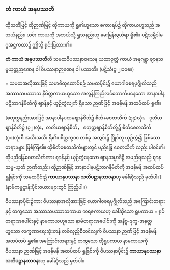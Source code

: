 ### တံ ကာယံ အနုပဿတိ

ထိုသတိဖြင့် ထိုဉာဏ်ဖြင့် ထိုကာယကို ရှု၏ဟူသော စကားရပ်၌ ထိုကာယဟူသည် အဘယ်နည်း၊ ယင်း ကာယကို အဘယ်သို့ ရှုသနည်းဟု မေးမြန်းဖွယ်ရာ ရှိ၏။ 
ပဋိသမ္ဘိဒါမဂ္ဂအဋ္ဌကထာ၌ ဤသို့ ရှင်းပြထား၏။

**တံ ကာယံ အနုပဿတီ**တိ သမထဝိပဿနာ၀သေန ယထာဝုတ္တံ ကာယံ အနုဂန္တွာ ဈာနသမ္ပယုတ္တဉာဏေန ဝါ ဝိပဿနာဉာဏေန ဝါ ပဿတိ။ (ပဋိသံ၊ဋ္ဌ၊၂၊၁၀၈။)

= သမထအလိုအားဖြင့် သမာဓိထူထောင်စဉ် သမထပိုင်း၌ ယောဂါ၀စရပုဂ္ဂိုလ်သည် အဿာသပဿာသ နိမိတ္တကာယဟူသော အလွန်ကြည်လင်တောက်ပနေသော အာနာပါနပဋိဘာဂနိမိတ်ကို ဈာန်နှင့် ယှဉ်တွဲလျက် ရှိသော ဉာဏ်ဖြင့် အဖန်ဖန် အထပ်ထပ် ရှု၏။

[စတုက္ကနည်းအားဖြင့် အာနာပါနပထမဈာန်စိတ်၌ စိတ်+စေတသိက် (၃၄)လုံး， ဒုတိယဈာန်စိတ်၌ (၃၂)လုံး，တတိယဈာန်စိတ်， စတုတ္ထဈာန်စိတ်တို့၌ စိတ်စေတသိက် (၃၁)လုံးစီ အသီးအသီး ရှိ၏။ 
စိတ္တက္ခဏ တစ်ခု အတွင်း၌ ပြိုင်တူ ယှဉ်တွဲ၍ ဖြစ်သော တရားများ ဖြစ်ကြ၏။ 
ထိုစိတ်စေတသိက်များတွင် ပညိန္ဒြေ စေတသိက် လည်း ပါဝင်၏၊ ထိုပညိန္ဒြေစေတသိက်ကား ဈာန်နှင့် ယှဉ်တွဲနေသော ဈာနသမ္မာဒိဋ္ဌိ အမည်ရသည့် ဈာနသမ္ပ-ယုတ် ဉာဏ်တည်း၊ ထိုဉာဏ်ဖြင့် အာနာပါနပဋိဘာဂနိမိတ်ကို အဖန်ဖန် အထပ်ထပ် ရှုခြင်းကို သမထပိုင်း၌ **ကာယာနုပဿနာ သတိပဋ္ဌာနဘာ၀နာ**ဟု ခေါ်ဆိုသည် မှတ်ပါ။] (နာမ်ကမ္မဋ္ဌာန်းပိုင်းဇယားများတွင် ကြည့်ပါ၊၊)

ဝိပဿနာပိုင်း၌ကား ဝိပဿနာအလိုအားဖြင့် ယောဂါ၀စရပုဂ္ဂိုလ်သည် အကြောင်းတရားနှင့် တကွသော အဿာသပဿာသကာယ ကရဇကာယဟု ခေါ်ဆိုသော ရူပကာယ = ရုပ်တရားအပေါင်းနှင့် နာမကာယဟူသော နာမ်တရားအပေါင်းကို အနိစ္စ-ဒုက္ခ-အနတ္တ ဟူသော လက္ခဏာရေးသုံးတန် တစ်လှည့်စီတင်လျက် ဝိပဿနာ ဉာဏ်ဖြင့် အဖန်ဖန် အထပ်ထပ် ရှု၏။ 
အကြောင်းတရားနှင့် တကွသော ထိုရူပကာယ နာမကာယကို ဝိပဿနာ ဉာဏ်ဖြင့် အဖန်ဖန် အထပ်ထပ် ရှုခြင်းကို ဝိပဿနာပိုင်း၌ **ကာယာနုပဿနာ သတိပဋ္ဌာနဘာ၀နာ**ဟု ခေါ်ဆိုသည် မှတ်ပါ။